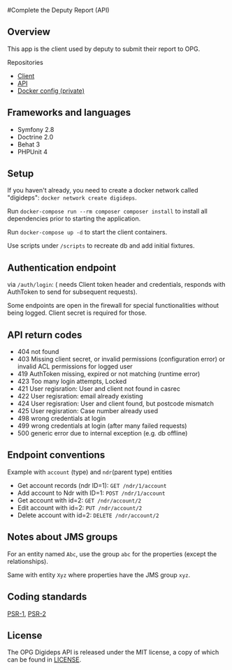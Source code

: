#Complete the Deputy Report (API)

## Overview

This app is the client used by deputy to submit their report to OPG.


Repositories
 - [Client](https://github.com/ministryofjustice/opg-digi-deps-client)
 - [API](https://github.com/ministryofjustice/opg-digi-deps-client)
 - [Docker config (private)](https://github.com/ministryofjustice/opg-digi-deps-docker)

## Frameworks and languages

- Symfony 2.8
- Doctrine 2.0
- Behat 3
- PHPUnit 4

## Setup

If you haven't already, you need to create a docker network called "digideps": `docker network create digideps`.

Run `docker-compose run --rm composer composer install` to install all dependencies prior to starting the application.

Run `docker-compose up -d` to start the client containers.

Use scripts under `/scripts` to recreate db and add initial fixtures.

## Authentication endpoint
via    `/auth/login`: (
needs Client token header and credentials, responds with AuthToken to send for subsequent requests).

Some endpoints are open in the firewall for special functionalities without being logged.
Client secret is required for those.


## API return codes
* 404 not found
* 403 Missing client secret, or invalid permissions (configuration error) or invalid ACL permissions for logged user
* 419 AuthToken missing, expired or not matching (runtime error)
* 423 Too many login attempts, Locked
* 421 User regisration: User and client not found in casrec
* 422 User regisration: email already existing
* 424 User regisration: User and client found, but postcode mismatch
* 425 User regisration: Case number already used
* 498 wrong credentials at login
* 499 wrong credentials at login (after many failed requests)
* 500 generic error due to internal exception (e.g. db offline)

## Endpoint conventions

Example with `account` (type) and `ndr`(parent type) entities

 * Get account records (ndr ID=1): `GET /ndr/1/account`
 * Add account to Ndr with ID=1: `POST /ndr/1/account`
 * Get account with id=2:  `GET /ndr/account/2`
 * Edit account with id=2: `PUT /ndr/account/2`
 * Delete account with id=2: `DELETE /ndr/account/2`


## Notes about JMS groups
For an entity named `Abc`, use the group `abc` for the properties (except the relationships).

Same with entity `Xyz` where properties have the JMS group `xyz`.

## Coding standards

[PSR-1](http://www.php-fig.org/psr/psr-1/), [PSR-2](http://www.php-fig.org/psr/psr-2/)

## License

The OPG Digideps API is released under the MIT license, a copy of which can be found in [LICENSE](LICENSE).





